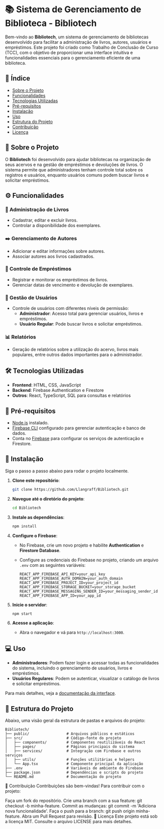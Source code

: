 # 📚 Sistema de Gerenciamento de Biblioteca - Bibliotech

Bem-vindo ao **Bibliotech**, um sistema de gerenciamento de bibliotecas desenvolvido para facilitar a administração de livros, autores, usuários e empréstimos. Este projeto foi criado como Trabalho de Conclusão de Curso (TCC), com o objetivo de proporcionar uma interface intuitiva e funcionalidades essenciais para o gerenciamento eficiente de uma biblioteca.

## 📖 Índice
- [Sobre o Projeto](#sobre-o-projeto)
- [Funcionalidades](#funcionalidades)
- [Tecnologias Utilizadas](#tecnologias-utilizadas)
- [Pré-requisitos](#pré-requisitos)
- [Instalação](#instalação)
- [Uso](#uso)
- [Estrutura do Projeto](#estrutura-do-projeto)
- [Contribuição](#contribuição)
- [Licença](#licença)

## 🌟 Sobre o Projeto
O **Bibliotech** foi desenvolvido para ajudar bibliotecas na organização de seus acervos e na gestão de empréstimos e devoluções de livros. O sistema permite que administradores tenham controle total sobre os registros e usuários, enquanto usuários comuns podem buscar livros e solicitar empréstimos.

## ⚙️ Funcionalidades

### 🔖 Administração de Livros
- Cadastrar, editar e excluir livros.
- Controlar a disponibilidade dos exemplares.

### ✒️ Gerenciamento de Autores
- Adicionar e editar informações sobre autores.
- Associar autores aos livros cadastrados.

### 📅 Controle de Empréstimos
- Registrar e monitorar os empréstimos de livros.
- Gerenciar datas de vencimento e devolução de exemplares.

### 👤 Gestão de Usuários
- Controle de usuários com diferentes níveis de permissão:
  - **Administrador**: Acesso total para gerenciar usuários, livros e empréstimos.
  - **Usuário Regular**: Pode buscar livros e solicitar empréstimos.

### 📊 Relatórios
- Geração de relatórios sobre a utilização do acervo, livros mais populares, entre outros dados importantes para o administrador.

## 🛠 Tecnologias Utilizadas

- **Frontend**: HTML, CSS, JavaScript
- **Backend**: Firebase Authentication e Firestore
- **Outros**: React, TypeScript, SQL para consultas e relatórios

## 📝 Pré-requisitos

- [Node.js](https://nodejs.org/) instalado.
- [Firebase CLI](https://firebase.google.com/docs/cli) configurado para gerenciar autenticação e banco de dados.
- Conta no [Firebase](https://firebase.google.com/) para configurar os serviços de autenticação e Firestore.

## 🚀 Instalação

Siga o passo a passo abaixo para rodar o projeto localmente.

1. **Clone este repositório**:

    ```bash
    git clone https://github.com/Llangraff/Bibliotech.git
    ```

2. **Navegue até o diretório do projeto**:

    ```bash
    cd Bibliotech
    ```

3. **Instale as dependências**:

    ```bash
    npm install
    ```

4. **Configure o Firebase**:
   - No Firebase, crie um novo projeto e habilite **Authentication** e **Firestore Database**.
   - Configure as credenciais do Firebase no projeto, criando um arquivo `.env` com as seguintes variáveis:

     ```env
     REACT_APP_FIREBASE_API_KEY=your_api_key
     REACT_APP_FIREBASE_AUTH_DOMAIN=your_auth_domain
     REACT_APP_FIREBASE_PROJECT_ID=your_project_id
     REACT_APP_FIREBASE_STORAGE_BUCKET=your_storage_bucket
     REACT_APP_FIREBASE_MESSAGING_SENDER_ID=your_messaging_sender_id
     REACT_APP_FIREBASE_APP_ID=your_app_id
     ```

5. **Inicie o servidor**:

    ```bash
    npm start
    ```

6. **Acesse a aplicação**:
   - Abra o navegador e vá para `http://localhost:3000`.

## 💻 Uso

- **Administradores**: Podem fazer login e acessar todas as funcionalidades do sistema, incluindo o gerenciamento de usuários, livros e empréstimos.
- **Usuários Regulares**: Podem se autenticar, visualizar o catálogo de livros e solicitar empréstimos.

Para mais detalhes, veja a [documentação da interface](#estrutura-do-projeto).

## 📂 Estrutura do Projeto

Abaixo, uma visão geral da estrutura de pastas e arquivos do projeto:

```plaintext
Bibliotech/
├── public/                 # Arquivos públicos e estáticos
├── src/                    # Código-fonte do projeto
│   ├── components/         # Componentes reutilizáveis do React
│   ├── pages/              # Páginas principais do sistema
│   ├── services/           # Integração com Firebase e outros serviços
│   ├── utils/              # Funções utilitárias e helpers
│   └── App.tsx             # Componente principal da aplicação
├── .env                    # Variáveis de ambiente do Firebase
├── package.json            # Dependências e scripts do projeto
└── README.md               # Documentação do projeto
```
🤝 Contribuição
Contribuições são bem-vindas! Para contribuir com o projeto:

Faça um fork do repositório.
Crie uma branch com a sua feature: git checkout -b minha-feature.
Commit as mudanças: git commit -m 'Adiciona nova funcionalidade'.
Faça o push para a branch: git push origin minha-feature.
Abra um Pull Request para revisão.
📜 Licença
Este projeto está sob a licença MIT. Consulte o arquivo LICENSE para mais detalhes.
